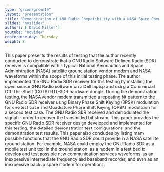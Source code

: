 ```yaml
---
type: "grcon/grcon19"
layout: "presentation"
title: "Demonstration of GNU Radio Compatibility with a NASA Space Communications Network Modem (GRCON2019)"
slides: "noslides"
authors: ['David Miller']
youtube: "novideo"
conference-day: Thursday
weight: 8
---
```

This paper presents the results of testing that the author recently conducted to demonstrate that a GNU Radio Software Defined Radio (SDR) receiver is compatible with a typical National Aeronautics and Space Administration (NASA) satellite ground station vendor modem and NASA waveforms within the scope of this initial testing phase. The author implemented the GNU Radio SDR receiver for this testing by installing the open source GNU Radio software on a Dell laptop and using a Commercial Off-The-Shelf (COTS) RTL-SDR hardware dongle. During the demonstration testing, the NASA vendor modem transmitted a repeating bit pattern to the GNU Radio SDR receiver using Binary Phase Shift Keying (BPSK) modulation for one test case and Quadrature Phase Shift Keying (QPSK) modulation for a second test case. The GNU Radio SDR received and demodulated the signal in order to recover the transmitted bit stream. This paper provides the specific GNU Radio SDR receiver design developed and implemented for this testing, the detailed demonstration test configurations, and the demonstration test results. This paper also concludes by listing many possible functions that the GNU Radio SDR could provide in a NASA satellite ground station. For example, NASA could employ the GNU Radio SDR as a mobile test unit tool in the ground station, as a modem in a test bed to develop and test possible new communication services waveforms, as an inexpensive intermediate frequency and baseband recorder, and even as an inexpensive backup spare modem for operations.